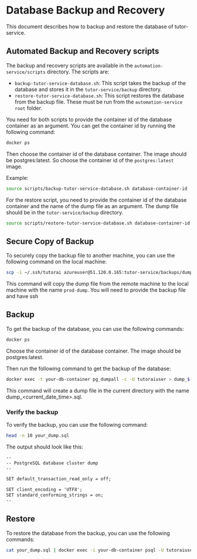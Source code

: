 # Database Backup and Recovery
This document describes how to backup and restore the database of tutor-service.

## Automated Backup and Recovery scripts

The backup and recovery scripts are available in the `automation-service/scripts` directory. The scripts are:

- `backup-tutor-service-database.sh`: This script takes the backup of the database and stores it in the `tutor-service/backup` directory.
- `restore-tutor-service-database.sh`: This script restores the database from the backup file.
These must be run from the `automation-service` `root` folder.


You need for both scripts to provide the container id of the database container as an argument. You can get the container id by running the following command:

```bash
docker ps
```
Then choose the container id of the database container. The image should be postgres:latest. So choose the container id of the `postgres:latest` image.

Example:
```bash
source scripts/backup-tutor-service-database.sh database-container-id
```

For the restore script, you need to provide the container id of the database container and the name of the dump file as an argument. The dump file should be in the `tutor-service/backup` directory.
```bash
source scripts/restore-tutor-service-database.sh database-container-id dump-timestamp.sql
```

## Secure Copy of Backup

To securely copy the backup file to another machine, you can use the following command on the local machine:

```bash
scp -i ~/.ssh/tutorai azureuser@51.120.0.165:tutor-service/backups/dump_name prod-dump
```

This command will copy the dump file from the remote machine to the local machine with the name `prod-dump`. You will need to provide the backup file and have ssh


## Backup

To get the backup of the database, you can use the following commands:

```bash
docker ps
```
Choose the container id of the database container. The image should be postgres:latest.

Then run the following command to get the backup of the database:

```bash
docker exec -t your-db-container pg_dumpall -c -U tutoraiuser > dump_$(date +%Y-%m-%d_%H_%M_%S).sql
```


This command will create a dump file in the current directory with the name dump_<current_date_time>.sql.

### Verify the backup

To verify the backup, you can use the following command:

```bash
head -n 10 your_dump.sql
```


The output should look like this:
```txt
--
-- PostgreSQL database cluster dump
--

SET default_transaction_read_only = off;

SET client_encoding = 'UTF8';
SET standard_conforming_strings = on;
--
```

## Restore

To restore the database from the backup, you can use the following commands:

```bash
cat your_dump.sql | docker exec -i your-db-container psql -U tutoraiuser -d tutoraidb
```